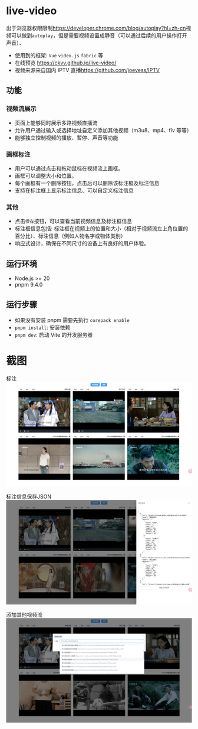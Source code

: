 # live-video

出于浏览器权限限制<https://developer.chrome.com/blog/autoplay?hl=zh-cn>视频可以做到`autoplay`，但是需要视频设置成静音（可以通过后续的用户操作打开声音）、

+ 使用到的框架: `Vue` `video.js` `fabric` 等
+ 在线预览 <https://ckvv.github.io/live-video/>
+ 视频来源来自国内 IPTV 直播<https://github.com/joevess/IPTV>

## 功能

### 视频流展示

+ 页面上能够同时展示多路视频直播流
+ 允许用户通过输入或选择地址自定义添加其他视频（m3u8、mp4、flv 等等）
+ 能够独立控制视频的播放、暂停、声音等功能

### 画框标注

+ 用户可以通过点击和拖动鼠标在视频流上画框。
+ 画框可以调整大小和位置。
+ 每个画框有一个删除按钮，点击后可以删除该标注框及标注信息
+ 支持在标注框上显示标注信息、可以自定义标注信息

### 其他

+ 点击`保存`按钮，可以查看当前视频信息及标注框信息
+ 标注框信息包括: 标注框在视频上的位置和大小（相对于视频流左上角位置的百分比）、标注信息（例如人物名字或物体类别）
+ 响应式设计，确保在不同尺寸的设备上有良好的用户体验。

## 运行环境

+ Node.js >= 20
+ pnpm 9.4.0

## 运行步骤

+ 如果没有安装 pnpm 需要先执行 `corepack enable`
+ `pnpm install`: 安装依赖
+ `pnpm dev`: 启动 Vite 的开发服务器

# 截图

标注
![标注](./images/标注.png)

标注信息保存JSON
![标注](./images/标注%20JSON.png)

添加其他视频流
![标注](./images/添加视频流.png)
